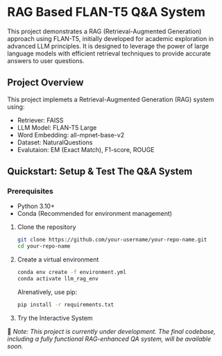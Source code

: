 # RAG Based FLAN-T5 Q&A System

This project demonstrates a RAG (Retrieval-Augmented Generation) approach using FLAN-T5, initially developed for academic exploration in advanced LLM principles. It is designed to leverage the power of large language models with efficient retrieval techniques to provide accurate answers to user questions.

## Project Overview
This project implemets a Retrieval-Augmented Generation (RAG) system using:
* Retriever: FAISS 
* LLM Model: FLAN-T5 Large
* Word Embedding: all-mpnet-base-v2
* Dataset: NaturalQuestions
* Evalutaion: EM (Exact Match), F1-score, ROUGE

## Quickstart: Setup & Test The Q&A System
### Prerequisites
- Python 3.10+
- Conda (Recommended for environment management)

1. Clone the repository
   ```bash
   git clone https://github.com/your-username/your-repo-name.git
   cd your-repo-name
   ```
2. Create a virtual environment
   ```bash
   conda env create -f environment.yml
   conda activate llm_rag_env
   ```
   Alrenatively, use pip:
   ```bash
   pip install -r requirements.txt
   ```
3. Try the Interactive System


🚀 *Note:  This project is currently under development. The final codebase, including a fully functional RAG-enhanced QA system, will be available soon.* 
